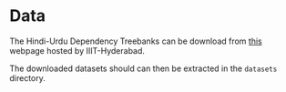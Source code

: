 # Data

The Hindi-Urdu Dependency Treebanks can be download from [this](http://ltrc.iiit.ac.in/hutb_release/) webpage hosted by IIIT-Hyderabad.

The downloaded datasets should can then be extracted in the `datasets` directory.
